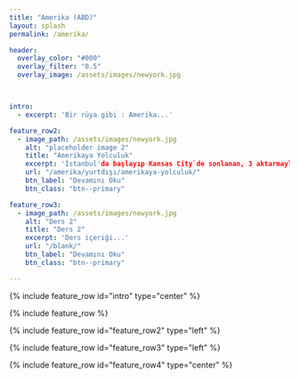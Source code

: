 ```yaml
---
title: "Amerika (ABD)"
layout: splash
permalink: /amerika/

header:
  overlay_color: "#000"
  overlay_filter: "0.5"
  overlay_image: /assets/images/newyork.jpg



intro:
  - excerpt: 'Bir rüya gibi : Amerika...'

feature_row2:
  - image_path: /assets/images/newyork.jpg
    alt: "placeholder image 2"
    title: "Amerikaya Yolculuk"
    excerpt: 'İstanbul'da başlayıp Kansas City`de sonlanan, 3 aktarmayla 20 saatten fazla süren bir yolculuk...'
    url: "/amerika/yurtdışı/amerikaya-yolculuk/"
    btn_label: "Devamını Oku"
    btn_class: "btn--primary"

feature_row3:
  - image_path: /assets/images/newyork.jpg
    alt: "Ders 2"
    title: "Ders 2"
    excerpt: 'Ders içeriği...'
    url: "/blank/"
    btn_label: "Devamını Oku"
    btn_class: "btn--primary"

---
```


{% include feature_row id="intro" type="center" %}

{% include feature_row %}

{% include feature_row id="feature_row2" type="left" %}

{% include feature_row id="feature_row3" type="left" %}

{% include feature_row id="feature_row4" type="center" %}
